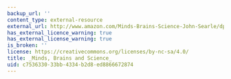 ```yaml
---
backup_url: ''
content_type: external-resource
external_url: http://www.amazon.com/Minds-Brains-Science-John-Searle/dp/0563202866/ref=sr_1_2?s=books&ie=UTF8&qid=1341389661&sr=1-2&keywords=Minds%2C+Brains+and+Science
has_external_licence_warning: true
has_external_license_warning: true
is_broken: ''
license: https://creativecommons.org/licenses/by-nc-sa/4.0/
title: _Minds, Brains and Science_
uid: c7536330-33bb-4334-b2d8-ed8866672874
---
```

